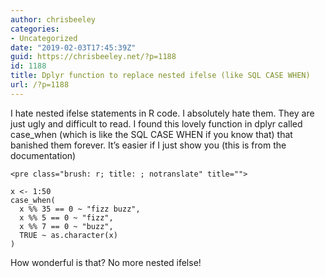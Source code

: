 ```yaml
---
author: chrisbeeley
categories:
- Uncategorized
date: "2019-02-03T17:45:39Z"
guid: https://chrisbeeley.net/?p=1188
id: 1188
title: Dplyr function to replace nested ifelse (like SQL CASE WHEN)
url: /?p=1188
---
```


I hate nested ifelse statements in R code. I absolutely hate them. They are just ugly and difficult to read. I found this lovely function in dplyr called case\_when (which is like the SQL CASE WHEN if you know that) that banished them forever. It’s easier if I just show you (this is from the documentation)

```
<pre class="brush: r; title: ; notranslate" title="">

x <- 1:50
case_when(
  x %% 35 == 0 ~ "fizz buzz",
  x %% 5 == 0 ~ "fizz",
  x %% 7 == 0 ~ "buzz",
  TRUE ~ as.character(x)
)

```

How wonderful is that? No more nested ifelse!